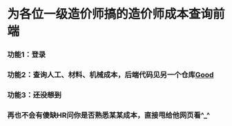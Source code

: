 # 为各位一级造价师搞的造价师成本查询前端
### 功能1：登录
### 功能2：查询人工、材料、机械成本，后端代码见另一个仓库[Good](https://github.com/hahazhoutie4/Good.git)
### 功能3：~~还没想到~~
### 再也不会有傻缺HR问你是否熟悉某某成本，直接甩给他网页看^_^
